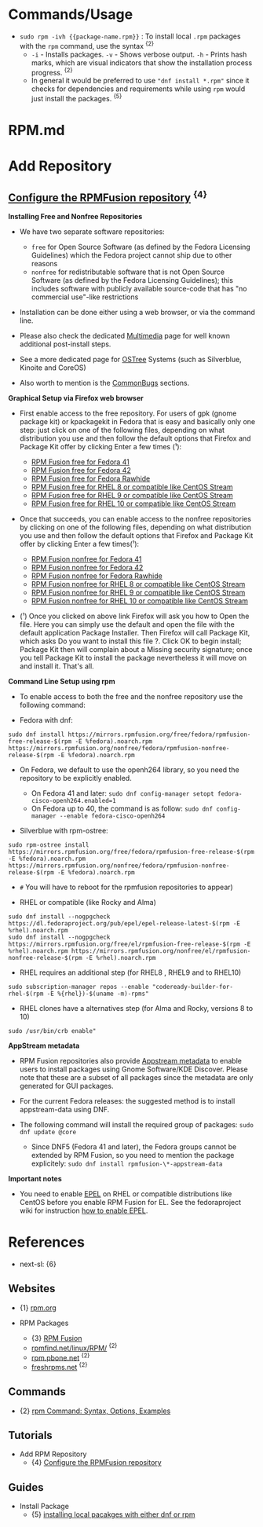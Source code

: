# Commands/Usage

* `sudo rpm -ivh {{package-name.rpm}}` : To install local `.rpm` packages with the `rpm` command, use the syntax <sup>{2}</sup>
  * `-i` - Installs packages. `-v` - Shows verbose output. `-h` - Prints hash marks, which are visual indicators that show the installation process progress. <sup>{2}</sup>
  * In general it would be preferred to use `"dnf install *.rpm"` since it checks for dependencies and requirements while using `rpm` would just install the packages. <sup>{5}</sup>

# RPM.md

# Add Repository

## [Configure the RPMFusion repository](https://rpmfusion.org/Configuration) <sup>{4}</sup>

**Installing Free and Nonfree Repositories**

* We have two separate software repositories:
  * `free` for Open Source Software (as defined by the Fedora Licensing Guidelines) which the Fedora project cannot ship due to other reasons
  * `nonfree` for redistributable software that is not Open Source Software (as defined by the Fedora Licensing Guidelines); this includes software with publicly available source-code that has "no commercial use"-like restrictions

* Installation can be done either using a web browser, or via the command line.

* Please also check the dedicated [Multimedia](https://rpmfusion.org/Howto/Multimedia) page for well known additional post-install steps.

* See a more dedicated page for [OSTree](https://rpmfusion.org/Howto/OSTree) Systems (such as Silverblue, Kinoite and CoreOS)

* Also worth to mention is the [CommonBugs](https://rpmfusion.org/CommonBugs) sections.

**Graphical Setup via Firefox web browser**

* First enable access to the free repository. For users of gpk (gnome package kit) or kpackagekit in Fedora that is easy and basically only one step: just click on one of the following files, depending on what distribution you use and then follow the default options that Firefox and Package Kit offer by clicking Enter a few times (¹):

  * [RPM Fusion free for Fedora 41](https://mirrors.rpmfusion.org/free/fedora/rpmfusion-free-release-41.noarch.rpm)
  * [RPM Fusion free for Fedora 42](https://mirrors.rpmfusion.org/free/fedora/rpmfusion-free-release-42.noarch.rpm)
  * [RPM Fusion free for Fedora Rawhide](https://mirrors.rpmfusion.org/free/fedora/rpmfusion-free-release-rawhide.noarch.rpm)
  * [RPM Fusion free for RHEL 8 or compatible like CentOS Stream](https://mirrors.rpmfusion.org/free/el/rpmfusion-free-release-8.noarch.rpm)
  * [RPM Fusion free for RHEL 9 or compatible like CentOS Stream](https://mirrors.rpmfusion.org/free/el/rpmfusion-free-release-9.noarch.rpm)
  * [RPM Fusion free for RHEL 10 or compatible like CentOS Stream](https://mirrors.rpmfusion.org/free/el/rpmfusion-free-release-10.noarch.rpm)

* Once that succeeds, you can enable access to the nonfree repositories by clicking on one of the following files, depending on what distribution you use and then follow the default options that Firefox and Package Kit offer by clicking Enter a few times(¹):

  * [RPM Fusion nonfree for Fedora 41](https://mirrors.rpmfusion.org/nonfree/fedora/rpmfusion-nonfree-release-41.noarch.rpm)
  * [RPM Fusion nonfree for Fedora 42](https://mirrors.rpmfusion.org/nonfree/fedora/rpmfusion-nonfree-release-42.noarch.rpm)
  * [RPM Fusion nonfree for Fedora Rawhide](https://mirrors.rpmfusion.org/nonfree/fedora/rpmfusion-nonfree-release-rawhide.noarch.rpm)
  * [RPM Fusion nonfree for RHEL 8 or compatible like CentOS Stream](https://mirrors.rpmfusion.org/nonfree/el/rpmfusion-nonfree-release-8.noarch.rpm)
  * [RPM Fusion nonfree for RHEL 9 or compatible like CentOS Stream](https://mirrors.rpmfusion.org/nonfree/el/rpmfusion-nonfree-release-9.noarch.rpm)
  * [RPM Fusion nonfree for RHEL 10 or compatible like CentOS Stream](https://mirrors.rpmfusion.org/nonfree/el/rpmfusion-nonfree-release-10.noarch.rpm)

* (¹) Once you clicked on above link Firefox will ask you how to Open the file. Here you can simply use the default and open the file with the default application Package Installer. Then Firefox will call Package Kit, which asks Do you want to install this file ?. Click OK to begin install; Package Kit then will complain about a Missing security signature; once you tell Package Kit to install the package nevertheless it will move on and install it. That's all.

**Command Line Setup using rpm**

* To enable access to both the free and the nonfree repository use the following command:

* Fedora with dnf:
```
sudo dnf install https://mirrors.rpmfusion.org/free/fedora/rpmfusion-free-release-$(rpm -E %fedora).noarch.rpm https://mirrors.rpmfusion.org/nonfree/fedora/rpmfusion-nonfree-release-$(rpm -E %fedora).noarch.rpm
```

* On Fedora, we default to use the openh264 library, so you need the repository to be explicitly enabled.
  * On Fedora 41 and later: `sudo dnf config-manager setopt fedora-cisco-openh264.enabled=1`
  * On Fedora up to 40, the command is as follow: `sudo dnf config-manager --enable fedora-cisco-openh264`

* Silverblue with rpm-ostree:
```
sudo rpm-ostree install https://mirrors.rpmfusion.org/free/fedora/rpmfusion-free-release-$(rpm -E %fedora).noarch.rpm https://mirrors.rpmfusion.org/nonfree/fedora/rpmfusion-nonfree-release-$(rpm -E %fedora).noarch.rpm
```
  * `#` You will have to reboot for the rpmfusion repositories to appear)

* RHEL or compatible (like Rocky and Alma)
```
sudo dnf install --nogpgcheck https://dl.fedoraproject.org/pub/epel/epel-release-latest-$(rpm -E %rhel).noarch.rpm
sudo dnf install --nogpgcheck https://mirrors.rpmfusion.org/free/el/rpmfusion-free-release-$(rpm -E %rhel).noarch.rpm https://mirrors.rpmfusion.org/nonfree/el/rpmfusion-nonfree-release-$(rpm -E %rhel).noarch.rpm
```

* RHEL requires an additional step (for RHEL8 , RHEL9 and to RHEL10)
```
sudo subscription-manager repos --enable "codeready-builder-for-rhel-$(rpm -E %{rhel})-$(uname -m)-rpms"
```

* RHEL clones have a alternatives step (for Alma and Rocky, versions 8 to 10)
```
sudo /usr/bin/crb enable"
```

**AppStream metadata**

* RPM Fusion repositories also provide [Appstream metadata](https://www.freedesktop.org/wiki/Distributions/AppStream/) to enable users to install packages using Gnome Software/KDE Discover. Please note that these are a subset of all packages since the metadata are only generated for GUI packages.

* For the current Fedora releases: the suggested method is to install appstream-data using DNF.

* The following command will install the required group of packages: `sudo dnf update @core`
  * Since DNF5 (Fedora 41 and later), the Fedora groups cannot be extended by RPM Fusion, so you need to mention the package explicitely: `sudo dnf install rpmfusion-\*-appstream-data`

**Important notes**

* You need to enable [EPEL](http://fedoraproject.org/wiki/EPEL) on RHEL or compatible distributions like CentOS before you enable RPM Fusion for EL. See the fedoraproject wiki for instruction [how to enable EPEL](http://fedoraproject.org/wiki/EPEL/FAQ#howtouse).

# References

* next-sl: {6}

## Websites

* {1} [rpm.org](https://rpm.org/)

* RPM Packages
  * {3} [RPM Fusion](https://rpmfusion.org/)
  * [rpmfind.net/linux/RPM/](https://rpmfind.net/linux/RPM/) <sup>{2}</sup>
  * [rpm.pbone.net](https://rpm.pbone.net/) <sup>{2}</sup>
  * [freshrpms.net](https://freshrpms.net/) <sup>{2}</sup>

## Commands

* {2} [rpm Command: Syntax, Options, Examples](https://phoenixnap.com/kb/rpm-command-in-linux)

## Tutorials

* Add RPM Repository
  * {4} [Configure the RPMFusion repository](https://rpmfusion.org/Configuration)

## Guides

* Install Package
  * {5} [installing local pacakges with either dnf or rpm](https://forums.fedoraforum.org/showthread.php?327037-installing-local-pacakges-with-either-dnf-or-rpm)
